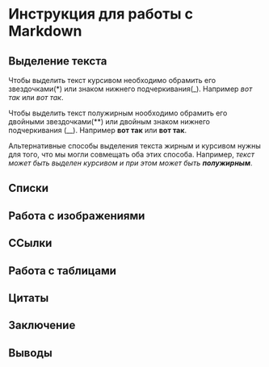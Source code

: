 # Инструкция для работы с Markdown
##  Выделение текста

Чтобы выделить текст курсивом необходимо обрамить его звездочками(*) или знаком нижнего подчеркивания(_). Например *вот так* или _вот так_. 

Чтобы выделить текст полужирным нообходимо обрамить его двойными звездочками(**) или двойным знаком нижнего подчеркивания (__). Например **вот так** или __вот так__.

Альтернативные способы выделения текста жирным и курсивом нужны для того, что мы могли совмещать оба этих способа. Например, _текст может быть выделен курсивом и при этом может быть **полужирным**_.

## Списки

## Работа с изображениями

## ССылки

## Работа с таблицами

## Цитаты

## Заключение

## Выводы